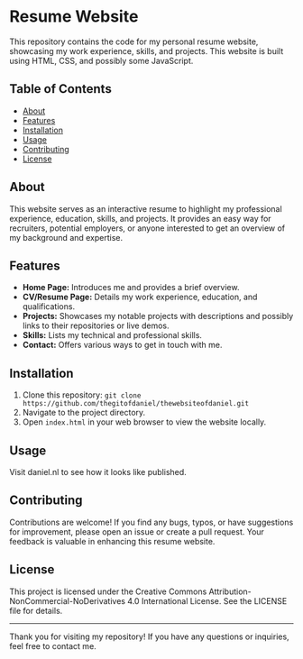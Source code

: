 # Resume Website

This repository contains the code for my personal resume website, showcasing my work experience, skills, and projects. This website is built using HTML, CSS, and possibly some JavaScript.

## Table of Contents

- [About](#about)
- [Features](#features)
- [Installation](#installation)
- [Usage](#usage)
- [Contributing](#contributing)
- [License](#license)

## About

This website serves as an interactive resume to highlight my professional experience, education, skills, and projects. It provides an easy way for recruiters, potential employers, or anyone interested to get an overview of my background and expertise.

## Features

- **Home Page:** Introduces me and provides a brief overview.
- **CV/Resume Page:** Details my work experience, education, and qualifications.
- **Projects:** Showcases my notable projects with descriptions and possibly links to their repositories or live demos.
- **Skills:** Lists my technical and professional skills.
- **Contact:** Offers various ways to get in touch with me.

## Installation

1. Clone this repository: `git clone https://github.com/thegitofdaniel/thewebsiteofdaniel.git`
2. Navigate to the project directory.
3. Open `index.html` in your web browser to view the website locally.

## Usage

Visit daniel.nl to see how it looks like published.

## Contributing

Contributions are welcome! If you find any bugs, typos, or have suggestions for improvement, please open an issue or create a pull request. Your feedback is valuable in enhancing this resume website.

## License

This project is licensed under the Creative Commons Attribution-NonCommercial-NoDerivatives 4.0 International License. See the LICENSE file for details.

---

Thank you for visiting my repository! If you have any questions or inquiries, feel free to contact me.
